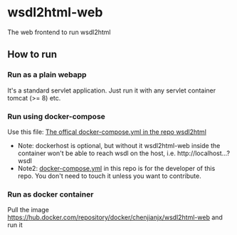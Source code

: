 # wsdl2html-web
The web frontend to run wsdl2html

## How to run

### Run as a plain webapp
It's a standard servlet application.  Just run it with any servlet container tomcat (>= 8) etc. 

### Run using docker-compose
Use this file:  [The offical docker-compose.yml in the repo wsdl2html](https://github.com/chenjianjx/wsdl2html/blob/master/docker-compose.yml) 

* Note: dockerhost is optional, but without it wsdl2html-web inside the container won't be able to reach wsdl on the host, i.e. http://localhost...?wsdl
* Note2:  [docker-compose.yml](docker-compose.yml) in this repo is for the developer of this repo. You don't need to touch it unless you want to contribute. 

### Run as docker container
Pull the image https://hub.docker.com/repository/docker/chenjianjx/wsdl2html-web and run it
